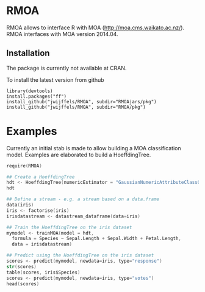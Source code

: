 RMOA
=========

RMOA allows to interface R with MOA (http://moa.cms.waikato.ac.nz/).
RMOA interfaces with MOA version 2014.04.


Installation
-----------
The package is currently not available at CRAN.

To install the latest version from github
```
library(devtools)
install.packages("ff")
install_github("jwijffels/RMOA", subdir="RMOAjars/pkg")
install_github("jwijffels/RMOA", subdir="RMOA/pkg")
```

Examples
=========

Currently an initial stab is made to allow building a MOA classification model. 
Examples are elaborated to build a HoeffdingTree.

```S
require(RMOA)

## Create a HoeffdingTree
hdt <- HoeffdingTree(numericEstimator = "GaussianNumericAttributeClassObserver")
hdt

## Define a stream - e.g. a stream based on a data.frame
data(iris)
iris <- factorise(iris)
irisdatastream <- datastream_dataframe(data=iris)

## Train the HoeffdingTree on the iris dataset
mymodel <- trainMOA(model = hdt, 
  formula = Species ~ Sepal.Length + Sepal.Width + Petal.Length, 
  data = irisdatastream)

## Predict using the HoeffdingTree on the iris dataset
scores <- predict(mymodel, newdata=iris, type="response")
str(scores)
table(scores, iris$Species)
scores <- predict(mymodel, newdata=iris, type="votes")
head(scores)
```


